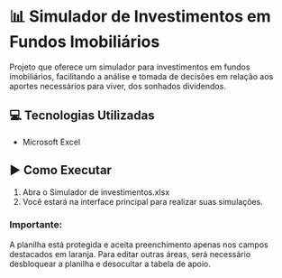 # 📊 Simulador de Investimentos em Fundos Imobiliários

Projeto que oferece um simulador para investimentos em fundos imobiliários, facilitando a análise e tomada de decisões em relação aos aportes necessários para viver, dos sonhados dividendos.

## 💻 Tecnologias Utilizadas

- Microsoft Excel

## ▶️ Como Executar

1. Abra o Simulador de investimentos.xlsx
2. Você estará na interface principal para realizar suas simulações.

### Importante:
A planilha está protegida e aceita preenchimento apenas nos campos destacados em laranja.
Para editar outras áreas, será necessário desbloquear a planilha e desocultar a tabela de apoio.
